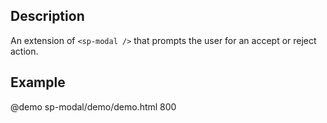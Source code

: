 
<!--
@module {can.Component} sp-confirm <sp-confirm />
@memberof can-bulma.components
-->

## Description
An extension of `<sp-modal />` that prompts the user for an accept or reject
action.

## Example

@demo sp-modal/demo/demo.html 800
